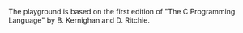 The playground is based on the first edition of "The C Programming Language" by B. Kernighan and D. Ritchie.